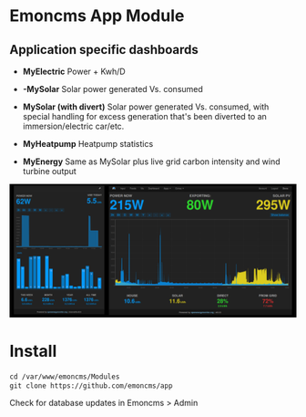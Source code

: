 # Emoncms App Module

## Application specific dashboards

* **MyElectric**
Power + Kwh/D

* **-MySolar**
Solar power generated Vs. consumed

* **MySolar (with divert)**
Solar power generated Vs. consumed, with special handling for excess generation that's been diverted to an immersion/electric car/etc.

* **MyHeatpump**
Heatpump statistics

* **MyEnergy**
Same as MySolar plus live grid carbon intensity and wind turbine output


![image](image.png)

# Install

    cd /var/www/emoncms/Modules
    git clone https://github.com/emoncms/app

Check for database updates in Emoncms > Admin

